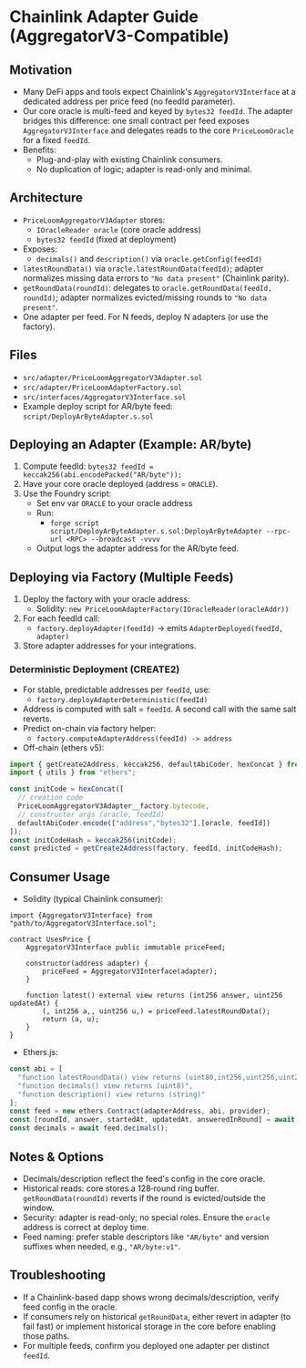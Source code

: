 # Chainlink Adapter Guide (AggregatorV3-Compatible)

## Motivation
- Many DeFi apps and tools expect Chainlink's `AggregatorV3Interface` at a dedicated address per price feed (no feedId parameter).
- Our core oracle is multi-feed and keyed by `bytes32 feedId`. The adapter bridges this difference: one small contract per feed exposes `AggregatorV3Interface` and delegates reads to the core `PriceLoomOracle` for a fixed `feedId`.
- Benefits:
  - Plug-and-play with existing Chainlink consumers.
  - No duplication of logic; adapter is read-only and minimal.

## Architecture
- `PriceLoomAggregatorV3Adapter` stores:
  - `IOracleReader oracle` (core oracle address)
  - `bytes32 feedId` (fixed at deployment)
- Exposes:
  - `decimals()` and `description()` via `oracle.getConfig(feedId)`
- `latestRoundData()` via `oracle.latestRoundData(feedId)`; adapter normalizes missing data errors to `"No data present"` (Chainlink parity).
- `getRoundData(roundId)`: delegates to `oracle.getRoundData(feedId, roundId)`; adapter normalizes evicted/missing rounds to `"No data present"`.
- One adapter per feed. For N feeds, deploy N adapters (or use the factory).

## Files
- `src/adapter/PriceLoomAggregatorV3Adapter.sol`
- `src/adapter/PriceLoomAdapterFactory.sol`
- `src/interfaces/AggregatorV3Interface.sol`
- Example deploy script for AR/byte feed: `script/DeployArByteAdapter.s.sol`

## Deploying an Adapter (Example: AR/byte)
1) Compute feedId: `bytes32 feedId = keccak256(abi.encodePacked("AR/byte"));`
2) Have your core oracle deployed (address = `ORACLE`).
3) Use the Foundry script:
   - Set env var `ORACLE` to your oracle address
   - Run:
     - `forge script script/DeployArByteAdapter.s.sol:DeployArByteAdapter --rpc-url <RPC> --broadcast -vvvv`
   - Output logs the adapter address for the AR/byte feed.

## Deploying via Factory (Multiple Feeds)
1) Deploy the factory with your oracle address:
   - Solidity: `new PriceLoomAdapterFactory(IOracleReader(oracleAddr))`
2) For each feedId call:
   - `factory.deployAdapter(feedId)` → emits `AdapterDeployed(feedId, adapter)`
3) Store adapter addresses for your integrations.

### Deterministic Deployment (CREATE2)
- For stable, predictable addresses per `feedId`, use:
  - `factory.deployAdapterDeterministic(feedId)`
- Address is computed with salt = `feedId`. A second call with the same salt reverts.
- Predict on-chain via factory helper:
  - `factory.computeAdapterAddress(feedId) -> address`
- Off-chain (ethers v5):
```ts
import { getCreate2Address, keccak256, defaultAbiCoder, hexConcat } from "ethers/lib/utils";
import { utils } from "ethers";

const initCode = hexConcat([
  // creation code
  PriceLoomAggregatorV3Adapter__factory.bytecode,
  // constructor args (oracle, feedId)
  defaultAbiCoder.encode(["address","bytes32"],[oracle, feedId])
]);
const initCodeHash = keccak256(initCode);
const predicted = getCreate2Address(factory, feedId, initCodeHash);
```

## Consumer Usage
- Solidity (typical Chainlink consumer):
```solidity
import {AggregatorV3Interface} from "path/to/AggregatorV3Interface.sol";

contract UsesPrice {
    AggregatorV3Interface public immutable priceFeed;

    constructor(address adapter) {
        priceFeed = AggregatorV3Interface(adapter);
    }

    function latest() external view returns (int256 answer, uint256 updatedAt) {
        (, int256 a,, uint256 u,) = priceFeed.latestRoundData();
        return (a, u);
    }
}
```

- Ethers.js:
```ts
const abi = [
  "function latestRoundData() view returns (uint80,int256,uint256,uint256,uint80)",
  "function decimals() view returns (uint8)",
  "function description() view returns (string)"
];
const feed = new ethers.Contract(adapterAddress, abi, provider);
const [roundId, answer, startedAt, updatedAt, answeredInRound] = await feed.latestRoundData();
const decimals = await feed.decimals();
```

## Notes & Options
- Decimals/description reflect the feed's config in the core oracle.
- Historical reads: core stores a 128‑round ring buffer. `getRoundData(roundId)` reverts if the round is evicted/outside the window.
- Security: adapter is read-only; no special roles. Ensure the `oracle` address is correct at deploy time.
- Feed naming: prefer stable descriptors like `"AR/byte"` and version suffixes when needed, e.g., `"AR/byte:v1"`.

## Troubleshooting
- If a Chainlink-based dapp shows wrong decimals/description, verify feed config in the oracle.
- If consumers rely on historical `getRoundData`, either revert in adapter (to fail fast) or implement historical storage in the core before enabling those paths.
- For multiple feeds, confirm you deployed one adapter per distinct `feedId`.
